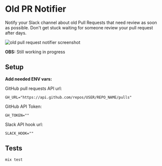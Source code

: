 # Old PR Notifier

Notify your Slack channel about old Pull Requests that need review as soon as possible. Don't get stuck waiting for someone review your pull request after days.

![old pull request notifier screenshot](https://res.cloudinary.com/guestready/image/upload/v1546259981/samples/image.png)

**OBS:** Still working in progress

## Setup
**Add needed ENV vars:**

GitHub pull requests API url:
```
GH_URL="https://api.github.com/repos/USER/REPO_NAME/pulls"
```
GitHub API Token:
```
GH_TOKEN=""
```
Slack API hook url:
```
SLACK_HOOK=""
```

## Tests
`mix test`

